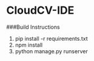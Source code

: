 # CloudCV-IDE
###Build Instructions
1. pip install -r requirements.txt
2. npm install
3. python manage.py runserver
